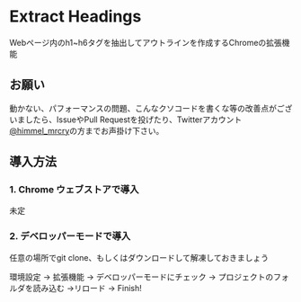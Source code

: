 # Extract Headings

Webページ内のh1~h6タグを抽出してアウトラインを作成するChromeの拡張機能

## お願い
動かない、パフォーマンスの問題、こんなクソコードを書くな等の改善点がございましたら、IssueやPull Requestを投げたり、Twitterアカウント[@himmel_mrcry](https://twitter.com/himmel_mrcry)の方までお声掛け下さい。

## 導入方法

### 1. Chrome ウェブストアで導入
未定

### 2. デベロッパーモードで導入
任意の場所でgit clone、もしくはダウンロードして解凍しておきましょう

環境設定 -> 拡張機能 -> デベロッパーモードにチェック -> プロジェクトのフォルダを読み込む ->リロード -> Finish!
